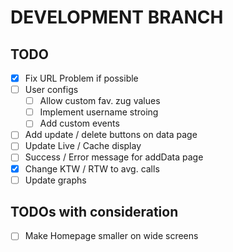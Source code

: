 # DEVELOPMENT BRANCH

## TODO

- [x] Fix URL Problem if possible
- [ ] User configs
  - [ ] Allow custom fav. zug values
  - [ ] Implement username stroing
  - [ ] Add custom events
- [ ] Add update / delete buttons on data page
- [ ] Update Live / Cache display
- [ ] Success / Error message for addData page
- [x] Change KTW / RTW to avg. calls
- [ ] Update graphs

## TODOs with consideration

- [ ] Make Homepage smaller on wide screens

